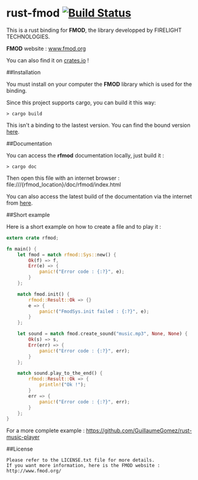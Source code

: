 rust-fmod [![Build Status](https://api.travis-ci.org/GuillaumeGomez/rust-fmod.png?branch=master)](https://travis-ci.org/GuillaumeGomez/rust-fmod)
=========

This is a rust binding for __FMOD__, the library developped by FIRELIGHT TECHNOLOGIES.

__FMOD__ website : www.fmod.org

You can also find it on [crates.io](https://crates.io/crates/fmod) !

##Installation

You must install on your computer the __FMOD__ library which is used for the binding.

Since this project supports cargo, you can build it this way:

```Shell
> cargo build
```

This isn't a binding to the lastest version. You can find the bound version [here](http://www.guillaume-gomez.fr/fmodapi44439linux.tar.gz).

##Documentation

You can access the __rfmod__ documentation locally, just build it :

```Shell
> cargo doc
```

Then open this file with an internet browser :
file:///{rfmod_location}/doc/rfmod/index.html


You can also access the latest build of the documentation via the internet from [here](http://rust-ci.org/GuillaumeGomez/rust-fmod/doc/rfmod/).

##Short example

Here is a short example on how to create a file and to play it :

```Rust
extern crate rfmod;

fn main() {
    let fmod = match rfmod::Sys::new() {
        Ok(f) => f,
        Err(e) => {
            panic!("Error code : {:?}", e);
        }
    };

    match fmod.init() {
        rfmod::Result::Ok => {}
        e => {
            panic!("FmodSys.init failed : {:?}", e);
        }
    };

    let sound = match fmod.create_sound("music.mp3", None, None) {
        Ok(s) => s,
        Err(err) => {
            panic!("Error code : {:?}", err);
        }
    };

    match sound.play_to_the_end() {
        rfmod::Result::Ok => {
            println!("Ok !");
        }
        err => {
            panic!("Error code : {:?}", err);
        }
    };
}
```

For a more complete example : https://github.com/GuillaumeGomez/rust-music-player

##License

    Please refer to the LICENSE.txt file for more details.
    If you want more information, here is the FMOD website : http://www.fmod.org/
